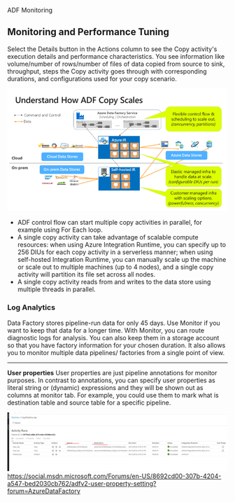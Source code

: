 ADF Monitoring

## Monitoring and Performance Tuning
Select the Details button in the Actions column to see the Copy activity's execution details and performance characteristics. You see information like volume/number of rows/number of files of data copied from source to sink, throughput, steps the Copy activity goes through with corresponding durations, and configurations used for your copy scenario.

![2814822bf20b3fef5ea34298e541cd59.png](../_resources/79dda3f3b8dd41709589750425a11092.png)

- ADF control flow can start multiple copy activities in parallel, for example using For Each loop.
- A single copy activity can take advantage of scalable compute resources: when using Azure Integration Runtime, you can specify up to 256 DIUs for each copy activity in a serverless manner; when using self-hosted Integration Runtime, you can manually scale up the machine or scale out to multiple machines (up to 4 nodes), and a single copy activity will partition its file set across all nodes.
- A single copy activity reads from and writes to the data store using multiple threads in parallel.

### Log Analytics
Data Factory stores pipeline-run data for only 45 days. Use Monitor if you want to keep that data for a longer time. With Monitor, you can route diagnostic logs for analysis. You can also keep them in a storage account so that you have factory information for your chosen duration. It also allows you to monitor multiple data pipelines/ factories from a single point of view.
***

**User properties**
User properties are just pipeline annotations for monitor purposes. In contrast to annotations, you can specify user properties as literal string or (dynamic) expressions and they will be shown out as columns at monitor tab. For example, you could use them to mark what is destination table and source table for a specific pipeline. 

![4d5dcaaf987a52b66e1dc4d8f890d1a8.png](../_resources/2212ba9a7f7f45a19b4834293237b4b5.png)
https://social.msdn.microsoft.com/Forums/en-US/8692cd00-307b-4204-a547-bed2030cb762/adfv2-user-property-setting?forum=AzureDataFactory
